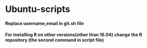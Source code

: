 # Ubuntu-scripts

#### Replace username,email in git.sh file

#### For installing R on other versions(other than 16.04) change the R repository (the second command in script file)
